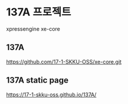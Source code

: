 
# 137A 프로젝트
xpressengine xe-core


## 137A
https://github.com/17-1-SKKU-OSS/xe-core.git


## 137A static page
https://17-1-skku-oss.github.io/137A/
